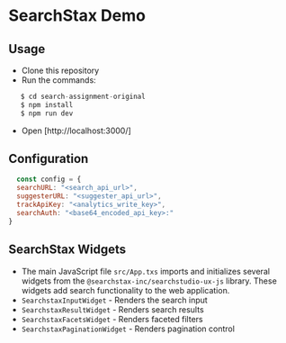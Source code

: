 # SearchStax Demo

## Usage
- Clone this repository
- Run the commands:

```js
   $ cd search-assignment-original
   $ npm install
   $ npm run dev
```

- Open [http://localhost:3000/]

## Configuration
```js
  const config = {
  searchURL: "<search_api_url>",
  suggesterURL: "<suggester_api_url>",
  trackApiKey: "<analytics_write_key>", 
  searchAuth: "<base64_encoded_api_key>:"   
}
```

## SearchStax Widgets
- The main JavaScript file `src/App.txs` imports and initializes several widgets from the `@searchstax-inc/searchstudio-ux-js` library. These widgets add search functionality to the web application.
- `SearchstaxInputWidget` - Renders the search input
- `SearchstaxResultWidget` - Renders search results
- `SearchstaxFacetsWidget` - Renders faceted filters
- `SearchstaxPaginationWidget` - Renders pagination control
  

